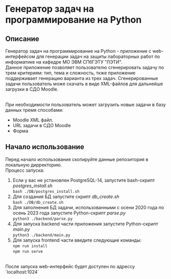 # Генератор задач на программирование на Python

## Описание
Генератор задач на программирование на Python - приложение с web-интерфейсом для генерации задач на защиты лабораторных работ по информатике на кафедре МО ЭВМ СПбГЭТУ "ЛЭТИ".<br>
Данное приложение позволяет пользователю сгенерировать задачу по трем критериям: тип, тема и сложность, ткже приложение поддерживает генерацию варианта из трех задач. Сгенерированные задачи пользователь може скачать в виде XML-файлов для дальнейше загрузки в СДО Moodle.<br><br>

При необходимости пользователь может загрузить новые задачи в базу данных тремя способами: 
- Moodle XML файл.
- URL задачи в СДО Moodle
- Форма

## Начало использование
Перед начало использования скопируйте данные репозитория в локальную дирректорию. <br>
Процесс запуска:
1. Если у вас не установлен PostgreSQL-14, запустите bash-скрипт *postgres_install.sh* <br>
```bash ./DB/postgres_install.sh```
2. Для создания БД запустите скрипт *db_create.sh* <br>
```bash ./DB/db_create.sh```
3. Для заполнения БД задачи, использованными с осени 2020 года по осень 2023 года запустите Python-скрипт *parse.py* <br>
```python3 ./backend/parse.py```
4. Для запуска backend части приложения запустите Python-скрипт *main.py* <br>
```python3 ./backend/main.py```
5. Для запуска frontend части введите следующие команды:<br>
```npm run install```<br>
```npm run serve```

<br>
После запуска web-интерфейс будет доступен по адрессу `localhost:1024`
